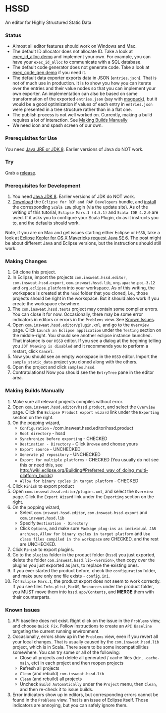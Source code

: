 # HSSD
An editor for Highly Structured Static Data.

### Status

 * Almost all editor features should work on Windows and Mac.
 * The default ID allocator does not allocate ID. Take a look at [exec_id_alloc.demo](https://github.com/insweat/hssd/blob/master/sample_static_data/exec_id_alloc.demo) and implement your own. For example, you can have your `exec_id_alloc` to communicate with a SQL database.
 * The default code generator does not generate code. Take a look at [exec_code_gen.demo](https://github.com/insweat/hssd/blob/master/sample_static_data/exec_code_gen.demo) if you need it.
 * The default data exporter exports data in JSON (`entries.json`). That is not of much use in production. It is to show you how you can iterate over the entries and their value nodes so that you can implement your own exporter. An implementation can also be based on some transformation of the exported `entries.json` (say with [msgpack](http://msgpack.org)), but it would be a good optimization if values of each entry in `entries.json` were presented in a tree structure rather than in a flat one.
 * The publish process is not well worked on. Currently, making a build requires a lot of interaction. See [Making Builds Manually](#MakingBuildsManually)
 * We need icon and spash screen of our own.

### Prerequisites for Use

You need [Java JRE or JDK 8](http://www.oracle.com/technetwork/cn/java/javase/downloads/index.html). Earlier versions of Java do NOT work.

### Try

Grab a [release](https://github.com/insweat/hssd/releases).

### Prerequisites for Development

 1. You need [Java JDK 8](http://www.oracle.com/technetwork/cn/java/javase/downloads/index.html). Earlier versions of JDK do NOT work.
 2. [Download](www.eclipse.org/downloads) the `Eclipse for RCP and RAP Developers` bundle, and [install](http://scala-ide.org/download/current.html) the corresponding `Scala IDE` plugin (via the update site). As of the writing of this tutorial, `Eclipse Mars.1 (4.5.1)` and `Scala IDE 4.2.0` are used. If it asks you to configure your Scala Plugin, do as it instructs you to, and the defaults should work.
 
Note, if you are on Mac and get issues starting either Eclipse or `HSSD`, take a look at [Eclipse Kepler for OS X Mavericks request Java SE 6](http://stackoverflow.com/questions/19563766/eclipse-kepler-for-os-x-mavericks-request-java-se-6). The post might be about different Java and Eclipse versions, but the instructions should still work.

### Making Changes<a name="MakingChanges"></a>
 
 1. Git clone this project.
 2. In Eclipse, import the projects `com.insweat.hssd.editor`, `com.insweat.hssd.export`, `com.insweat.hssd.lib`, `org.apache.poi-3.12` and `org.eclipse.platform` into your workspace. As of this writing, the workspace is created at the `hssd` folder that you cloned, i.e., those projects should be right in the workspace. But it should also work if you create the workspace elsewhere.
 3. The `com.insweat.hssd.tests` project may contain some compiler errors. You can close it for now. Occasionally, there may be some error indicators in editors or errors in the `Problems` view. See [Known Issues](#KnownIssues).
 4. Open `com.insweat.hssd.editor/plugin.xml`, and go to the `Overview` page. Click `Launch an Eclipse application` under the `Testing` section on the middle-right. You should see another eclipse instance launched. That instance is our `HSSD` editor. If you see a dialog at the begining telling you `JDT Weaving is disabled` and it recommends you to perform a restart, click `Cancel`.
 5. Now you should see an empty workspace in the `HSSD` editor. Import the `sample_static_data` project you cloned along with the others.
 6. Open the project and click `samples.hssd`.
 7. Contratulations! Now you should see the `EntryTree` pane in the editor area.

### Making Builds Manually<a name="MakingBuildsManually"></a>

 1. Make sure all relevant projects compiles without error.
 2. Open `com.insweat.hssd.editor/hssd.product`, and select the `Overview` page. Click the `Eclipse Product export wizard` link under the `Exporting` section on the right.
 3. On the popping wizard,
    * `Configuration` - /com.insweat.hssd.editor/hssd.product
    * `Root directory` - hssd
    * `Synchronize before exporting` - CHECKED
    * `Destination - Directory` - Click `Browse` and choose yours
    * `Export source` - UNCHECKED
    * `Generate p2 repository` - UNCHECKED
    * `Export for multiple platforms` - CHECKED (You usually do not see this or need this, see http://wiki.eclipse.org/Building#Preferred_way_of_doing_multi-platform_builds)
    * `Allow for binary cycles in target platform` - CHECKED
 4. Click `Finish` to export product
 5. Open `com.insweat.hssd.editor/plugins.xml`, and select the `Overview` page. Click the `Export Wizard` link under the `Exporting` section on the right.
 6. On the popping wizard,
    * Select `com.insweat.hssd.editor`, `com.insweat.hssd.export` and `com.insweat.hssd.lib`
    * Specify `Destination - Directory`
    * Click `Options`, and make sure `Package plug-ins as individual JAR archives`, `Allow for binary cycles in target platform` and `Use class files compiled in the workspace` are CHECKED, and the rest are UNCHECKED.
 7. Click `Finish` to export plugins.
 8. Go to the `plugins` folder in the product folder (`hssd`) you just exported, delete the folder `com.insweat.hssd.lib-<version>`, then copy over the plugins you just exported as jars, to replace the existing ones.
 9. If you ever started the product before, check the `configuration` folder, and make sure only one file exists - `config.ini`.
 10. For `Eclipse Mars.1`, the product export does not seem to work correctly. If you see files `Info.plist`, `MacOS`, `Resources` under the product folder, you MUST move them into `hssd.app/Contents`, and **MERGE** them with their counterparts.
 
### Known Issues<a name="KnownIssues"></a>
 1. API baseline does not exist. Right click on the issue in the `Problems` view, and choose `Quick Fix`. Follow instructions to create an `API Baseline` targeting the current running environment.
 2. Occasionally, errors show up in the `Problems` view, even if you revert all your local changes. That is usually caused by the `com.insweat.hssd.lib` project, which is in Scala. There seem to be some incompatibilities somewhere. You can try some or all of the following:
    * Close all projects and delete all generated / cache files (`bin`, `.cache-main`, etc) in each project and then reopen projects
    * Refresh all projects
    * `Clean` (and rebuild) `com.insweat.hssd.lib`
    * `Clean` (and rebuild) all projects
    * Uncheck `Build Automatically` under the `Project` menu, then `Clean`, and then re-check it to issue builds.
 3. Error indicators show up in editors, but corresponding errors cannot be found in the `Problems` view. That is an issue of Eclipse itself. Those indicators are annoying, but you can safely ignore them.
